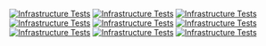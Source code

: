 [![Infrastructure Tests](https://www.bridgecrew.cloud/badges/github/g-chiba/bridgecrew-test/general)](https://www.bridgecrew.cloud/link/badge?vcs=github&fullRepo=g-chiba%2Fbridgecrew-test&benchmark=INFRASTRUCTURE+SECURITY)
[![Infrastructure Tests](https://www.bridgecrew.cloud/badges/github/g-chiba/bridgecrew-test/cis_aws)](https://www.bridgecrew.cloud/link/badge?vcs=github&fullRepo=g-chiba%2Fbridgecrew-test&benchmark=CIS+AWS+V1.2)
[![Infrastructure Tests](https://www.bridgecrew.cloud/badges/github/g-chiba/bridgecrew-test/pci)](https://www.bridgecrew.cloud/link/badge?vcs=github&fullRepo=g-chiba%2Fbridgecrew-test&benchmark=PCI-DSS+V3.2)
[![Infrastructure Tests](https://www.bridgecrew.cloud/badges/github/g-chiba/bridgecrew-test/nist)](https://www.bridgecrew.cloud/link/badge?vcs=github&fullRepo=g-chiba%2Fbridgecrew-test&benchmark=NIST-800-53)
[![Infrastructure Tests](https://www.bridgecrew.cloud/badges/github/g-chiba/bridgecrew-test/iso)](https://www.bridgecrew.cloud/link/badge?vcs=github&fullRepo=g-chiba%2Fbridgecrew-test&benchmark=ISO27001)
[![Infrastructure Tests](https://www.bridgecrew.cloud/badges/github/g-chiba/bridgecrew-test/soc2)](https://www.bridgecrew.cloud/link/badge?vcs=github&fullRepo=g-chiba%2Fbridgecrew-test&benchmark=SOC2)
[![Infrastructure Tests](https://www.bridgecrew.cloud/badges/github/g-chiba/bridgecrew-test/hipaa)](https://www.bridgecrew.cloud/link/badge?vcs=github&fullRepo=g-chiba%2Fbridgecrew-test&benchmark=HIPAA)
[![Infrastructure Tests](https://www.bridgecrew.cloud/badges/github/g-chiba/bridgecrew-test/pci_dss_v321)](https://www.bridgecrew.cloud/link/badge?vcs=github&fullRepo=g-chiba%2Fbridgecrew-test&benchmark=PCI-DSS+V3.2.1)
[![Infrastructure Tests](https://www.bridgecrew.cloud/badges/github/g-chiba/bridgecrew-test/fedramp_moderate)](https://www.bridgecrew.cloud/link/badge?vcs=github&fullRepo=g-chiba%2Fbridgecrew-test&benchmark=FEDRAMP+%28MODERATE%29)
